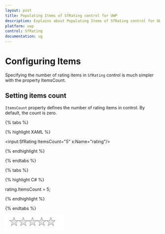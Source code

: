 ```yaml
---
layout: post
title: Populating Items of SfRating control for UWP
description: Explains about Populating Items of SfRating control for UWP
platform: uwp
control: SfRating
documentation: ug
---
```


# Configuring Items

Specifying the number of rating items in `SfRating` control is much simpler with the property ItemsCount.

## Setting items count

`ItemsCount` property defines the number of rating items in control. By default, the count is zero.

{% tabs %}

{% highlight XAML %}

<input:SfRating ItemsCount="5" x:Name="rating"/>

{% endhighlight %}

{% endtabs %}

{% tabs %}

{% highlight C# %}

rating.ItemsCount = 5;

{% endhighlight %}

{% endtabs %}


![](Configuring-Items-images/Configuring-Items-img1.jpeg)


